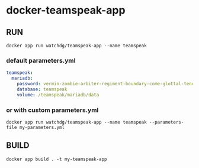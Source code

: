 # docker-teamspeak-app

## RUN

```
docker app run watchdg/teamspeak-app --name teamspeak
```

### default parameters.yml

```yml
teamspeak:
  mariadb:
    password: vermin-zombie-arbiter-regiment-boundary-come-glottal-tenon
    database: teamspeak
    volume: /teamspeak/mariadb/data
```

### or with custom parameters.yml

```
docker app run watchdg/teamspeak-app --name teamspeak --parameters-file my-parameters.yml
```

## BUILD

```
docker app build . -t my-teamspeak-app
```
